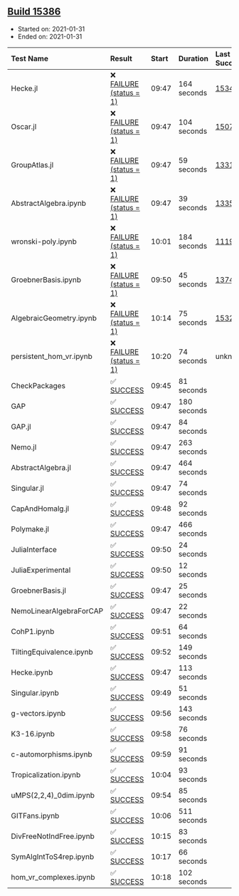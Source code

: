 ## [Build 15386](https://oscarci.mathematik.uni-kl.de/job/oscar/15386/)

* Started on: 2021-01-31
* Ended on: 2021-01-31

| Test Name    | Result | Start | Duration | Last Success | First Failure |
|:-------------|:-------|:------|:---------|:-------------|:--------------|
| Hecke.jl | ❌ [FAILURE (status = 1)](https://oscarci.mathematik.uni-kl.de/job/oscar/15386/artifact/logs/build-15386/Hecke.jl.log) | 09:47 | 164 seconds | [15344](https://oscarci.mathematik.uni-kl.de/job/oscar/15344/) | [15348](https://oscarci.mathematik.uni-kl.de/job/oscar/15348/) |
| Oscar.jl | ❌ [FAILURE (status = 1)](https://oscarci.mathematik.uni-kl.de/job/oscar/15386/artifact/logs/build-15386/Oscar.jl.log) | 09:47 | 104 seconds | [15079](https://oscarci.mathematik.uni-kl.de/job/oscar/15079/) | [15080](https://oscarci.mathematik.uni-kl.de/job/oscar/15080/) |
| GroupAtlas.jl | ❌ [FAILURE (status = 1)](https://oscarci.mathematik.uni-kl.de/job/oscar/15386/artifact/logs/build-15386/GroupAtlas.jl.log) | 09:47 | 59 seconds | [13311](https://oscarci.mathematik.uni-kl.de/job/oscar/13311/) | [13312](https://oscarci.mathematik.uni-kl.de/job/oscar/13312/) |
| AbstractAlgebra.ipynb | ❌ [FAILURE (status = 1)](https://oscarci.mathematik.uni-kl.de/job/oscar/15386/artifact/logs/build-15386/AbstractAlgebra.ipynb.log) | 09:47 | 39 seconds | [13355](https://oscarci.mathematik.uni-kl.de/job/oscar/13355/) | [13356](https://oscarci.mathematik.uni-kl.de/job/oscar/13356/) |
| wronski-poly.ipynb | ❌ [FAILURE (status = 1)](https://oscarci.mathematik.uni-kl.de/job/oscar/15386/artifact/logs/build-15386/wronski-poly.ipynb.log) | 10:01 | 184 seconds | [11192](https://oscarci.mathematik.uni-kl.de/job/oscar/11192/) | [11193](https://oscarci.mathematik.uni-kl.de/job/oscar/11193/) |
| GroebnerBasis.ipynb | ❌ [FAILURE (status = 1)](https://oscarci.mathematik.uni-kl.de/job/oscar/15386/artifact/logs/build-15386/GroebnerBasis.ipynb.log) | 09:50 | 45 seconds | [13748](https://oscarci.mathematik.uni-kl.de/job/oscar/13748/) | [13749](https://oscarci.mathematik.uni-kl.de/job/oscar/13749/) |
| AlgebraicGeometry.ipynb | ❌ [FAILURE (status = 1)](https://oscarci.mathematik.uni-kl.de/job/oscar/15386/artifact/logs/build-15386/AlgebraicGeometry.ipynb.log) | 10:14 | 75 seconds | [15322](https://oscarci.mathematik.uni-kl.de/job/oscar/15322/) | [15323](https://oscarci.mathematik.uni-kl.de/job/oscar/15323/) |
| persistent_hom_vr.ipynb | ❌ [FAILURE (status = 1)](https://oscarci.mathematik.uni-kl.de/job/oscar/15386/artifact/logs/build-15386/persistent_hom_vr.ipynb.log) | 10:20 | 74 seconds | unknown | unknown |
| CheckPackages | ✅ [SUCCESS](https://oscarci.mathematik.uni-kl.de/job/oscar/15386/artifact/logs/build-15386/CheckPackages.log) | 09:45 | 81 seconds |  |  |
| GAP | ✅ [SUCCESS](https://oscarci.mathematik.uni-kl.de/job/oscar/15386/artifact/logs/build-15386/GAP.log) | 09:47 | 180 seconds |  |  |
| GAP.jl | ✅ [SUCCESS](https://oscarci.mathematik.uni-kl.de/job/oscar/15386/artifact/logs/build-15386/GAP.jl.log) | 09:47 | 84 seconds |  |  |
| Nemo.jl | ✅ [SUCCESS](https://oscarci.mathematik.uni-kl.de/job/oscar/15386/artifact/logs/build-15386/Nemo.jl.log) | 09:47 | 263 seconds |  |  |
| AbstractAlgebra.jl | ✅ [SUCCESS](https://oscarci.mathematik.uni-kl.de/job/oscar/15386/artifact/logs/build-15386/AbstractAlgebra.jl.log) | 09:47 | 464 seconds |  |  |
| Singular.jl | ✅ [SUCCESS](https://oscarci.mathematik.uni-kl.de/job/oscar/15386/artifact/logs/build-15386/Singular.jl.log) | 09:47 | 74 seconds |  |  |
| CapAndHomalg.jl | ✅ [SUCCESS](https://oscarci.mathematik.uni-kl.de/job/oscar/15386/artifact/logs/build-15386/CapAndHomalg.jl.log) | 09:48 | 92 seconds |  |  |
| Polymake.jl | ✅ [SUCCESS](https://oscarci.mathematik.uni-kl.de/job/oscar/15386/artifact/logs/build-15386/Polymake.jl.log) | 09:47 | 466 seconds |  |  |
| JuliaInterface | ✅ [SUCCESS](https://oscarci.mathematik.uni-kl.de/job/oscar/15386/artifact/logs/build-15386/JuliaInterface.log) | 09:50 | 24 seconds |  |  |
| JuliaExperimental | ✅ [SUCCESS](https://oscarci.mathematik.uni-kl.de/job/oscar/15386/artifact/logs/build-15386/JuliaExperimental.log) | 09:50 | 12 seconds |  |  |
| GroebnerBasis.jl | ✅ [SUCCESS](https://oscarci.mathematik.uni-kl.de/job/oscar/15386/artifact/logs/build-15386/GroebnerBasis.jl.log) | 09:47 | 25 seconds |  |  |
| NemoLinearAlgebraForCAP | ✅ [SUCCESS](https://oscarci.mathematik.uni-kl.de/job/oscar/15386/artifact/logs/build-15386/NemoLinearAlgebraForCAP.log) | 09:47 | 22 seconds |  |  |
| CohP1.ipynb | ✅ [SUCCESS](https://oscarci.mathematik.uni-kl.de/job/oscar/15386/artifact/logs/build-15386/CohP1.ipynb.log) | 09:51 | 64 seconds |  |  |
| TiltingEquivalence.ipynb | ✅ [SUCCESS](https://oscarci.mathematik.uni-kl.de/job/oscar/15386/artifact/logs/build-15386/TiltingEquivalence.ipynb.log) | 09:52 | 149 seconds |  |  |
| Hecke.ipynb | ✅ [SUCCESS](https://oscarci.mathematik.uni-kl.de/job/oscar/15386/artifact/logs/build-15386/Hecke.ipynb.log) | 09:47 | 113 seconds |  |  |
| Singular.ipynb | ✅ [SUCCESS](https://oscarci.mathematik.uni-kl.de/job/oscar/15386/artifact/logs/build-15386/Singular.ipynb.log) | 09:49 | 51 seconds |  |  |
| g-vectors.ipynb | ✅ [SUCCESS](https://oscarci.mathematik.uni-kl.de/job/oscar/15386/artifact/logs/build-15386/g-vectors.ipynb.log) | 09:56 | 143 seconds |  |  |
| K3-16.ipynb | ✅ [SUCCESS](https://oscarci.mathematik.uni-kl.de/job/oscar/15386/artifact/logs/build-15386/K3-16.ipynb.log) | 09:58 | 76 seconds |  |  |
| c-automorphisms.ipynb | ✅ [SUCCESS](https://oscarci.mathematik.uni-kl.de/job/oscar/15386/artifact/logs/build-15386/c-automorphisms.ipynb.log) | 09:59 | 91 seconds |  |  |
| Tropicalization.ipynb | ✅ [SUCCESS](https://oscarci.mathematik.uni-kl.de/job/oscar/15386/artifact/logs/build-15386/Tropicalization.ipynb.log) | 10:04 | 93 seconds |  |  |
| uMPS(2,2,4)_0dim.ipynb | ✅ [SUCCESS](https://oscarci.mathematik.uni-kl.de/job/oscar/15386/artifact/logs/build-15386/uMPS-2-2-4-_0dim.ipynb.log) | 09:54 | 85 seconds |  |  |
| GITFans.ipynb | ✅ [SUCCESS](https://oscarci.mathematik.uni-kl.de/job/oscar/15386/artifact/logs/build-15386/GITFans.ipynb.log) | 10:06 | 511 seconds |  |  |
| DivFreeNotIndFree.ipynb | ✅ [SUCCESS](https://oscarci.mathematik.uni-kl.de/job/oscar/15386/artifact/logs/build-15386/DivFreeNotIndFree.ipynb.log) | 10:15 | 83 seconds |  |  |
| SymAlgIntToS4rep.ipynb | ✅ [SUCCESS](https://oscarci.mathematik.uni-kl.de/job/oscar/15386/artifact/logs/build-15386/SymAlgIntToS4rep.ipynb.log) | 10:17 | 66 seconds |  |  |
| hom_vr_complexes.ipynb | ✅ [SUCCESS](https://oscarci.mathematik.uni-kl.de/job/oscar/15386/artifact/logs/build-15386/hom_vr_complexes.ipynb.log) | 10:18 | 102 seconds |  |  |
